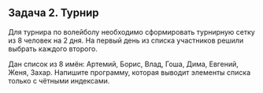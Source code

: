 ## Задача 2. Турнир
Для турнира по волейболу необходимо сформировать турнирную сетку из 8 человек на 2 дня.
На первый день из списка участников решили выбрать каждого второго.

Дан список из 8 имён: Артемий, Борис, Влад, Гоша, Дима, Евгений, Женя, Захар.
Напишите программу, которая выводит элементы списка только с чётными индексами.

